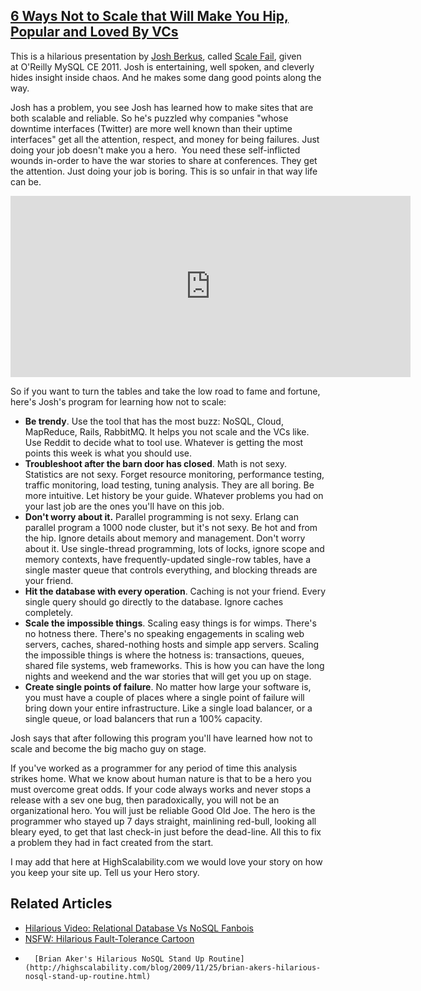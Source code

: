 ## [6 Ways Not to Scale that Will Make You Hip, Popular and Loved By VCs](/blog/2011/4/18/6-ways-not-to-scale-that-will-make-you-hip-popular-and-loved.html)

    

    

This is a hilarious presentation by [Josh Berkus](http://it.toolbox.com/people/josh_berkus/), called [Scale Fail](http://youtu.be/nPG4sK_glls), given at O'Reilly MySQL CE 2011\. Josh is entertaining, well spoken, and cleverly hides insight inside chaos. And he makes some dang good points along the way.

Josh has a problem, you see Josh has learned how to make sites that are both scalable and reliable. So he's puzzled why companies "whose downtime interfaces (Twitter) are more well known than their uptime interfaces" get all the attention, respect, and money for being failures. Just doing your job doesn't make you a hero.  You need these self-inflicted wounds in-order to have the war stories to share at conferences. They get the attention. Just doing your job is boring. This is so unfair in that way life can be. 

<iframe title="YouTube video player" width="640" height="290" src="http://www.youtube.com/embed/nPG4sK_glls" frameborder="0" allowfullscreen=""></iframe>

So if you want to turn the tables and take the low road to fame and fortune, here's Josh's program for learning how not to scale:

*   **Be trendy**. Use the tool that has the most buzz: NoSQL, Cloud, MapReduce, Rails, RabbitMQ. It helps you not scale and the VCs like. Use Reddit to decide what to tool use. Whatever is getting the most points this week is what you should use. 
*   **Troubleshoot after the barn door has closed**. Math is not sexy. Statistics are not sexy. Forget resource monitoring, performance testing, traffic monitoring, load testing, tuning analysis. They are all boring. Be more intuitive. Let history be your guide. Whatever problems you had on your last job are the ones you'll have on this job. 
*   **Don't worry about it.** Parallel programming is not sexy. Erlang can parallel program a 1000 node cluster, but it's not sexy. Be hot and from the hip. Ignore details about memory and management. Don't worry about it. Use single-thread programming, lots of locks, ignore scope and memory contexts, have frequently-updated single-row tables, have a single master queue that controls everything, and blocking threads are your friend.
*   **Hit the database with every operation**. Caching is not your friend. Every single query should go directly to the database. Ignore caches completely.
*   **Scale the impossible things**. Scaling easy things is for wimps. There's no hotness there. There's no speaking engagements in scaling web servers, caches, shared-nothing hosts and simple app servers. Scaling the impossible things is where the hotness is: transactions, queues, shared file systems, web frameworks. This is how you can have the long nights and weekend and the war stories that will get you up on stage. 
*   **Create single points of failure**. No matter how large your software is, you must have a couple of places where a single point of failure will bring down your entire infrastructure. Like a single load balancer, or a single queue, or load balancers that run a 100% capacity.

Josh says that after following this program you'll have learned how not to scale and become the big macho guy on stage.  

If you've worked as a programmer for any period of time this analysis strikes home. What we know about human nature is that to be a hero you must overcome great odds. If your code always works and never stops a release with a sev one bug, then paradoxically, you will not be an organizational hero. You will just be reliable Good Old Joe. The hero is the programmer who stayed up 7 days straight, mainlining red-bull, looking all bleary eyed, to get that last check-in just before the dead-line. All this to fix a problem they had in fact created from the start.

I may add that here at HighScalability.com we would love your story on how you keep your site up. Tell us your Hero story.

## Related Articles

*   [Hilarious Video: Relational Database Vs NoSQL Fanbois](http://highscalability.com/blog/2010/9/5/hilarious-video-relational-database-vs-nosql-fanbois.html)
*   [NSFW: Hilarious Fault-Tolerance Cartoon](http://highscalability.com/blog/2009/7/31/nsfw-hilarious-fault-tolerance-cartoon.html)
*       [Brian Aker's Hilarious NoSQL Stand Up Routine](http://highscalability.com/blog/2009/11/25/brian-akers-hilarious-nosql-stand-up-routine.html)    

    